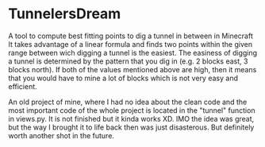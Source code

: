 # TunnelersDream
A tool to compute best fitting points to dig a tunnel in between in Minecraft
It takes advantage of a linear formula and finds two points within the given range between wich digging a tunnel is the easiest.
The easiness of digging a tunnel is determined by the pattern that you dig in (e.g. 2 blocks east, 3 blocks north).
If both of the values mentioned above are high, then it means that you would have to mine a lot of blocks which is not very easy and efficient.

An old project of mine, where I had no idea about the clean code and the most important code of the whole project is located in the "tunnel" function in views.py.
It is not finished but it kinda works XD.
IMO the idea was great, but the way I brought it to life back then was just disasterous. But definitely worth another shot in the future.

